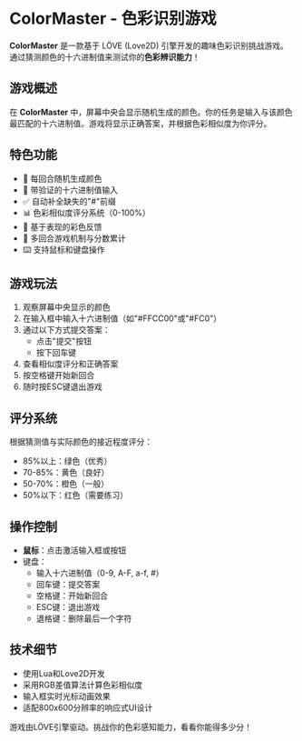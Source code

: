 # ColorMaster - 色彩识别游戏

**ColorMaster** 是一款基于 LÖVE (Love2D) 引擎开发的趣味色彩识别挑战游戏。通过猜测颜色的十六进制值来测试你的**色彩辨识能力**！

## 游戏概述

在 **ColorMaster** 中，屏幕中央会显示随机生成的颜色。你的任务是输入与该颜色最匹配的十六进制值。游戏将显示正确答案，并根据色彩相似度为你评分。

## 特色功能

- 🎨 每回合随机生成颜色
- 📝 带验证的十六进制值输入
- ✅ 自动补全缺失的"#"前缀
- 📊 色彩相似度评分系统（0-100%）
- 💯 基于表现的彩色反馈
- 🔄 多回合游戏机制与分数累计
- ⌨️ 支持鼠标和键盘操作

## 游戏玩法

1. 观察屏幕中央显示的颜色
2. 在输入框中输入十六进制值（如"#FFCC00"或"#FC0"）
3. 通过以下方式提交答案：
   - 点击"提交"按钮
   - 按下回车键
4. 查看相似度评分和正确答案
5. 按空格键开始新回合
6. 随时按ESC键退出游戏

## 评分系统

根据猜测值与实际颜色的接近程度评分：

- 85%以上：绿色（优秀）
- 70-85%：黄色（良好）
- 50-70%：橙色（一般）
- 50%以下：红色（需要练习）

## 操作控制

- **鼠标**：点击激活输入框或按钮
- 键盘：
  - 输入十六进制值（0-9, A-F, a-f, #）
  - 回车键：提交答案
  - 空格键：开始新回合
  - ESC键：退出游戏
  - 退格键：删除最后一个字符

## 技术细节

- 使用Lua和Love2D开发
- 采用RGB差值算法计算色彩相似度
- 输入框实时光标动画效果
- 适配800x600分辨率的响应式UI设计

游戏由LÖVE引擎驱动。挑战你的色彩感知能力，看看你能得多少分！